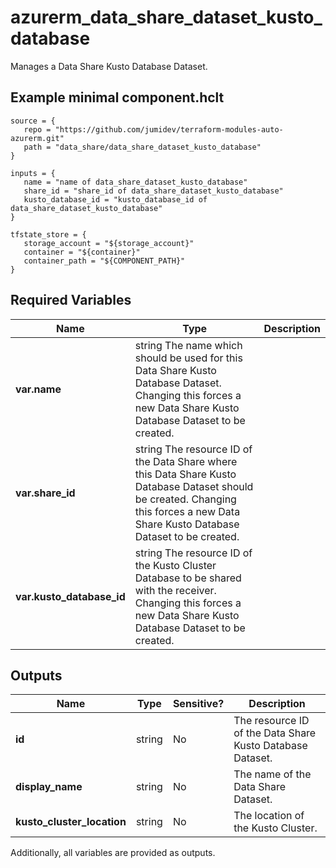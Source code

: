 # azurerm_data_share_dataset_kusto_database

Manages a Data Share Kusto Database Dataset.

## Example minimal component.hclt

```hcl
source = {
   repo = "https://github.com/jumidev/terraform-modules-auto-azurerm.git" 
   path = "data_share/data_share_dataset_kusto_database" 
}

inputs = {
   name = "name of data_share_dataset_kusto_database" 
   share_id = "share_id of data_share_dataset_kusto_database" 
   kusto_database_id = "kusto_database_id of data_share_dataset_kusto_database" 
}

tfstate_store = {
   storage_account = "${storage_account}" 
   container = "${container}" 
   container_path = "${COMPONENT_PATH}" 
}

```

## Required Variables

| Name | Type |  Description |
| ---- | --------- |  ----------- |
| **var.name** | string  The name which should be used for this Data Share Kusto Database Dataset. Changing this forces a new Data Share Kusto Database Dataset to be created. | 
| **var.share_id** | string  The resource ID of the Data Share where this Data Share Kusto Database Dataset should be created. Changing this forces a new Data Share Kusto Database Dataset to be created. | 
| **var.kusto_database_id** | string  The resource ID of the Kusto Cluster Database to be shared with the receiver. Changing this forces a new Data Share Kusto Database Dataset to be created. | 



## Outputs

| Name | Type | Sensitive? | Description |
| ---- | ---- | --------- | --------- |
| **id** | string | No  | The resource ID of the Data Share Kusto Database Dataset. | 
| **display_name** | string | No  | The name of the Data Share Dataset. | 
| **kusto_cluster_location** | string | No  | The location of the Kusto Cluster. | 

Additionally, all variables are provided as outputs.
